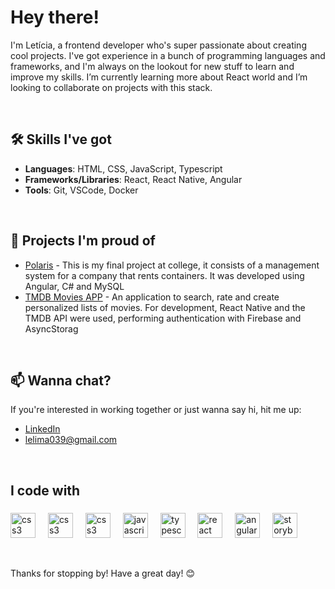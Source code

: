 # Hey there!

I'm Letícia, a frontend developer who's super passionate about creating cool projects. I've got experience in a bunch of programming languages and frameworks, and I'm always on the lookout for new stuff to learn and improve my skills. I’m currently learning more about React world and I’m looking to collaborate on projects with this stack.

&nbsp;

## 🛠️ Skills I've got

- **Languages**: HTML, CSS, JavaScript, Typescript
- **Frameworks/Libraries**: React, React Native, Angular
- **Tools**: Git, VSCode, Docker

&nbsp;

## 🌟 Projects I'm proud of

- [Polaris](https://github.com/leclm/polaris) - This is my final project at college, it consists of a management system for a company that rents containers. It was developed using Angular, C# and MySQL
- [TMDB Movies APP](https://github.com/leclm/Aplicativo-tmdb-movies) - An application to search, rate and create personalized lists of movies. For development, React Native and the TMDB API were used, performing authentication with Firebase and AsyncStorag

&nbsp;

## 📫 Wanna chat?

If you're interested in working together or just wanna say hi, hit me up:

- [LinkedIn](www.linkedin.com/in/leticiachagaslima)
- lelima039@gmail.com

&nbsp;

###

<h2 align="left">I code with</h2>

###

<div align="left">
  <img src="https://cdn.jsdelivr.net/gh/devicons/devicon/icons/html5/html5-plain.svg" height="40" alt="css3 logo"  />
  <img width="12" />
  <img src="https://cdn.jsdelivr.net/gh/devicons/devicon/icons/css3/css3-plain.svg" height="40" alt="css3 logo"  />
  <img width="12" />
  <img src="https://cdn.jsdelivr.net/gh/devicons/devicon/icons/sass/sass-original.svg" height="40" alt="css3 logo"  />
  <img width="12" /> 
  <img src="https://cdn.jsdelivr.net/gh/devicons/devicon/icons/javascript/javascript-original.svg" height="40" alt="javascript logo"  />
  <img width="12" />
  <img src="https://cdn.jsdelivr.net/gh/devicons/devicon/icons/typescript/typescript-original.svg" height="40" alt="typescript logo"  />
  <img width="12" />
  <img src="https://cdn.jsdelivr.net/gh/devicons/devicon/icons/react/react-original.svg" height="40" alt="react logo"  />
  <img width="12" />
  <img src="https://cdn.jsdelivr.net/gh/devicons/devicon/icons/angularjs/angularjs-plain.svg" height="40" alt="angular logo"  />
  <img width="12" /> 
  <img src="https://cdn.jsdelivr.net/gh/devicons/devicon/icons/storybook/storybook-original.svg" height="40" alt="storybook logo"  />
  <img width="12" />
</div>

&nbsp;

Thanks for stopping by! Have a great day! 😊
